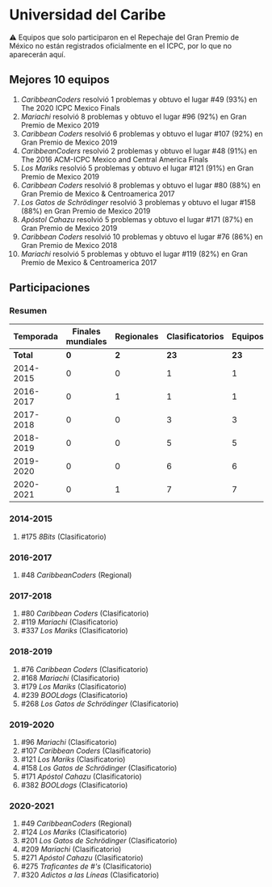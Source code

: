 # Universidad del Caribe

:warning: Equipos que solo participaron en el Repechaje del Gran Premio de México no están registrados oficialmente en el ICPC, por lo que no aparecerán aquí.

## Mejores 10 equipos

1. _CaribbeanCoders_ resolvió 1 problemas y obtuvo el lugar #49 (93%) en The 2020 ICPC Mexico Finals
1. _Mariachi_ resolvió 8 problemas y obtuvo el lugar #96 (92%) en Gran Premio de Mexico 2019
1. _Caribbean Coders_ resolvió 6 problemas y obtuvo el lugar #107 (92%) en Gran Premio de Mexico 2019
1. _CaribbeanCoders_ resolvió 2 problemas y obtuvo el lugar #48 (91%) en The 2016 ACM-ICPC Mexico and Central America Finals
1. _Los Mariks_ resolvió 5 problemas y obtuvo el lugar #121 (91%) en Gran Premio de Mexico 2019
1. _Caribbean Coders_ resolvió 8 problemas y obtuvo el lugar #80 (88%) en Gran Premio de Mexico & Centroamerica 2017
1. _Los Gatos de Schrödinger_ resolvió 3 problemas y obtuvo el lugar #158 (88%) en Gran Premio de Mexico 2019
1. _Apóstol Cahazu_ resolvió 5 problemas y obtuvo el lugar #171 (87%) en Gran Premio de Mexico 2019
1. _Caribbean Coders_ resolvió 10 problemas y obtuvo el lugar #76 (86%) en Gran Premio de Mexico 2018
1. _Mariachi_ resolvió 5 problemas y obtuvo el lugar #119 (82%) en Gran Premio de Mexico & Centroamerica 2017

## Participaciones

### Resumen

| Temporada | Finales mundiales | Regionales | Clasificatorios | Equipos |
| --- | --- | --- | --- | --- |
| **Total** | **0** | **2** | **23** | **23** |
| 2014-2015 | 0 | 0 | 1 | 1 |
| 2016-2017 | 0 | 1 | 1 | 1 |
| 2017-2018 | 0 | 0 | 3 | 3 |
| 2018-2019 | 0 | 0 | 5 | 5 |
| 2019-2020 | 0 | 0 | 6 | 6 |
| 2020-2021 | 0 | 1 | 7 | 7 |

### 2014-2015

1. #175 _8Bits_ (Clasificatorio)

### 2016-2017

1. #48 _CaribbeanCoders_ (Regional)

### 2017-2018

1. #80 _Caribbean Coders_ (Clasificatorio)
1. #119 _Mariachi_ (Clasificatorio)
1. #337 _Los Mariks_ (Clasificatorio)

### 2018-2019

1. #76 _Caribbean Coders_ (Clasificatorio)
1. #168 _Mariachi_ (Clasificatorio)
1. #179 _Los Mariks_ (Clasificatorio)
1. #239 _BOOLdogs_ (Clasificatorio)
1. #268 _Los Gatos de Schrödinger_ (Clasificatorio)

### 2019-2020

1. #96 _Mariachi_ (Clasificatorio)
1. #107 _Caribbean Coders_ (Clasificatorio)
1. #121 _Los Mariks_ (Clasificatorio)
1. #158 _Los Gatos de Schrödinger_ (Clasificatorio)
1. #171 _Apóstol Cahazu_ (Clasificatorio)
1. #382 _BOOLdogs_ (Clasificatorio)

### 2020-2021

1. #49 _CaribbeanCoders_ (Regional)
1. #124 _Los Mariks_ (Clasificatorio)
1. #201 _Los Gatos de Schrödinger_ (Clasificatorio)
1. #209 _Mariachi_ (Clasificatorio)
1. #271 _Apóstol Cahazu_ (Clasificatorio)
1. #275 _Traficantes de #'s_ (Clasificatorio)
1. #320 _Adictos a las Líneas_ (Clasificatorio)




